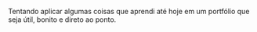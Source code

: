 Tentando aplicar algumas coisas que aprendi até hoje em um portfólio que seja útil, bonito e direto ao ponto.
